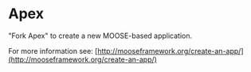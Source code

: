 Apex
=====

"Fork Apex" to create a new MOOSE-based application.

For more information see: [http://mooseframework.org/create-an-app/](http://mooseframework.org/create-an-app/)

